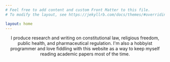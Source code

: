 ```yaml
---
# Feel free to add content and custom Front Matter to this file.
# To modify the layout, see https://jekyllrb.com/docs/themes/#overriding-theme-defaults

layout: home
---
```


<center>I produce research and writing on constitutional law, religious freedom, public health, and pharmaceutical regulation. I'm also a hobbyist programmer and love fiddling with this website as a way to keep myself reading academic papers most of the time. </center>


<br>
